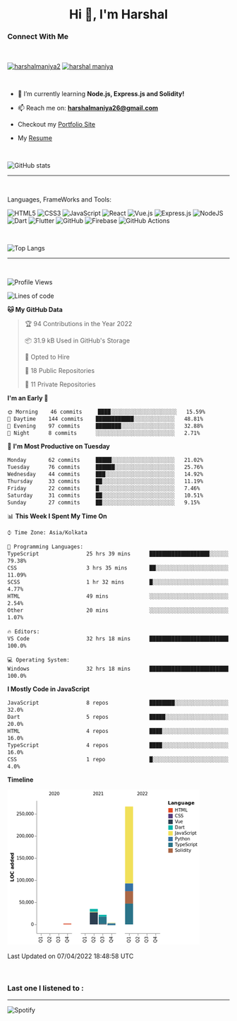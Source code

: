 <h1 align="center">Hi 👋, I'm Harshal</h1>

### Connect With Me

<br/>

 <p align="left">
<a href="https://twitter.com/harshalmaniya2" target="blank"><img align="center" src="https://raw.githubusercontent.com/rahuldkjain/github-profile-readme-generator/master/src/images/icons/Social/twitter.svg" alt="harshalmaniya2" height="30" width="40" /></a>
<a href="https://www.linkedin.com/in/harshal-maniya-74459a120/" target="blank"><img align="center" src="https://raw.githubusercontent.com/rahuldkjain/github-profile-readme-generator/master/src/images/icons/Social/linked-in-alt.svg" alt="harshal maniya" height="30" width="40" /></a>
</p>

 <br/>

- 🌱 I’m currently learning **Node.js, Express.js and Solidity!**

- 📫 Reach me on: **harshalmaniya26@gmail.com**

- Checkout my <a href="https://harshalmaniya.netlify.app/" target="blank"> Portfolio Site</a>
- My <a href="https://harshalmaniya.netlify.app/assets/Harshal_CV.f2fb748a.pdf" target="blank"> Resume</a>

  <br/>
![GitHub stats](https://github-readme-stats.vercel.app/api?username=harshal2608&show_icons=true&theme=dark&count_private=true)

---

 <br/>

Languages, FrameWorks and Tools:

<img alt="HTML5" src="https://img.shields.io/badge/html5%20-%23E34F26.svg?&style=for-the-badge&logo=html5&logoColor=white"/> <img alt="CSS3" src="https://img.shields.io/badge/css3%20-%231572B6.svg?&style=for-the-badge&logo=css3&logoColor=white"/> <img alt="JavaScript" src="https://img.shields.io/badge/javascript%20-%23323330.svg?&style=for-the-badge&logo=javascript&logoColor=%23F7DF1E"/> <img alt="React" src="https://img.shields.io/badge/react%20-%2320232a.svg?&style=for-the-badge&logo=react&logoColor=%2361DAFB"/> <img alt="Vue.js" src="https://img.shields.io/badge/vuejs%20-%2335495e.svg?&style=for-the-badge&logo=vue.js&logoColor=%234FC08D"/> <img alt="Express.js" src="https://img.shields.io/badge/express.js%20-%23404d59.svg?&style=for-the-badge"/> <img alt="NodeJS" src="https://img.shields.io/badge/node.js%20-%2343853D.svg?&style=for-the-badge&logo=node.js&logoColor=white"/> <img alt="Dart" src="https://img.shields.io/badge/dart-%230175C2.svg?&style=for-the-badge&logo=dart&logoColor=white"/> <img alt="Flutter" src="https://img.shields.io/badge/Flutter%20-%2302569B.svg?&style=for-the-badge&logo=Flutter&logoColor=white" /> <img alt="GitHub" src="https://img.shields.io/badge/github%20-%23121011.svg?&style=for-the-badge&logo=github&logoColor=white"/> <img alt="Firebase" src="https://img.shields.io/badge/firebase%20-%23039BE5.svg?&style=for-the-badge&logo=firebase"/> <img alt="GitHub Actions" src="https://img.shields.io/badge/github%20actions%20-%232671E5.svg?&style=for-the-badge&logo=github%20actions&logoColor=white"/>

 <br/>

![Top Langs](https://github-readme-stats.vercel.app/api/top-langs/?username=harshal2608)

---

 <br/>

<!--START_SECTION:waka-->
![Profile Views](http://img.shields.io/badge/Profile%20Views-27-blue)

![Lines of code](https://img.shields.io/badge/From%20Hello%20World%20I%27ve%20Written-327%20Thousand%20lines%20of%20code-blue)

**🐱 My GitHub Data** 

> 🏆 94 Contributions in the Year 2022
 > 
> 📦 31.9 kB Used in GitHub's Storage 
 > 
> 💼 Opted to Hire
 > 
> 📜 18 Public Repositories 
 > 
> 🔑 11 Private Repositories  
 > 
**I'm an Early 🐤** 

```text
🌞 Morning    46 commits     ████░░░░░░░░░░░░░░░░░░░░░   15.59% 
🌆 Daytime    144 commits    ████████████░░░░░░░░░░░░░   48.81% 
🌃 Evening    97 commits     ████████░░░░░░░░░░░░░░░░░   32.88% 
🌙 Night      8 commits      ░░░░░░░░░░░░░░░░░░░░░░░░░   2.71%

```
📅 **I'm Most Productive on Tuesday** 

```text
Monday       62 commits     █████░░░░░░░░░░░░░░░░░░░░   21.02% 
Tuesday      76 commits     ██████░░░░░░░░░░░░░░░░░░░   25.76% 
Wednesday    44 commits     ███░░░░░░░░░░░░░░░░░░░░░░   14.92% 
Thursday     33 commits     ██░░░░░░░░░░░░░░░░░░░░░░░   11.19% 
Friday       22 commits     █░░░░░░░░░░░░░░░░░░░░░░░░   7.46% 
Saturday     31 commits     ██░░░░░░░░░░░░░░░░░░░░░░░   10.51% 
Sunday       27 commits     ██░░░░░░░░░░░░░░░░░░░░░░░   9.15%

```


📊 **This Week I Spent My Time On** 

```text
⌚︎ Time Zone: Asia/Kolkata

💬 Programming Languages: 
TypeScript               25 hrs 39 mins      ███████████████████░░░░░░   79.38% 
CSS                      3 hrs 35 mins       ██░░░░░░░░░░░░░░░░░░░░░░░   11.09% 
SCSS                     1 hr 32 mins        █░░░░░░░░░░░░░░░░░░░░░░░░   4.77% 
HTML                     49 mins             ░░░░░░░░░░░░░░░░░░░░░░░░░   2.54% 
Other                    20 mins             ░░░░░░░░░░░░░░░░░░░░░░░░░   1.07%

🔥 Editors: 
VS Code                  32 hrs 18 mins      █████████████████████████   100.0%

💻 Operating System: 
Windows                  32 hrs 18 mins      █████████████████████████   100.0%

```

**I Mostly Code in JavaScript** 

```text
JavaScript               8 repos             ████████░░░░░░░░░░░░░░░░░   32.0% 
Dart                     5 repos             █████░░░░░░░░░░░░░░░░░░░░   20.0% 
HTML                     4 repos             ████░░░░░░░░░░░░░░░░░░░░░   16.0% 
TypeScript               4 repos             ████░░░░░░░░░░░░░░░░░░░░░   16.0% 
CSS                      1 repo              █░░░░░░░░░░░░░░░░░░░░░░░░   4.0%

```


**Timeline**

![Chart not found](https://raw.githubusercontent.com/harshal2608/harshal2608/master/charts/bar_graph.png) 


 Last Updated on 07/04/2022 18:48:58 UTC
<!--END_SECTION:waka-->

 <br/>

### Last one I listened to :

---

![Spotify](https://novatorem-seven-psi.vercel.app/api/spotify)
